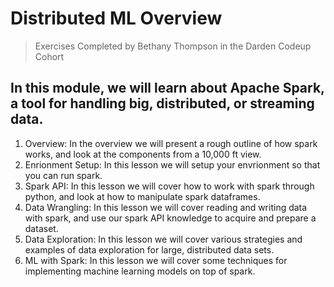 # Distributed ML Overview

> Exercises Completed by Bethany Thompson in the Darden Codeup Cohort

## In this module, we will learn about Apache Spark, a tool for handling big, distributed, or streaming data.

1. Overview: In the overview we will present a rough outline of how spark works, and look at the components from a 10,000 ft view.
2. Enrionment Setup: In this lesson we will setup your envrionment so that you can run spark.
3. Spark API: In this lesson we will cover how to work with spark through python, and look at how to manipulate spark dataframes.
4. Data Wrangling: In this lesson we will cover reading and writing data with spark, and use our spark API knowledge to acquire and prepare a dataset.
5. Data Exploration: In this lesson we will cover various strategies and examples of data exploration for large, distributed data sets.
6. ML with Spark: In this lesson we will cover some techniques for implementing machine learning models on top of spark.
